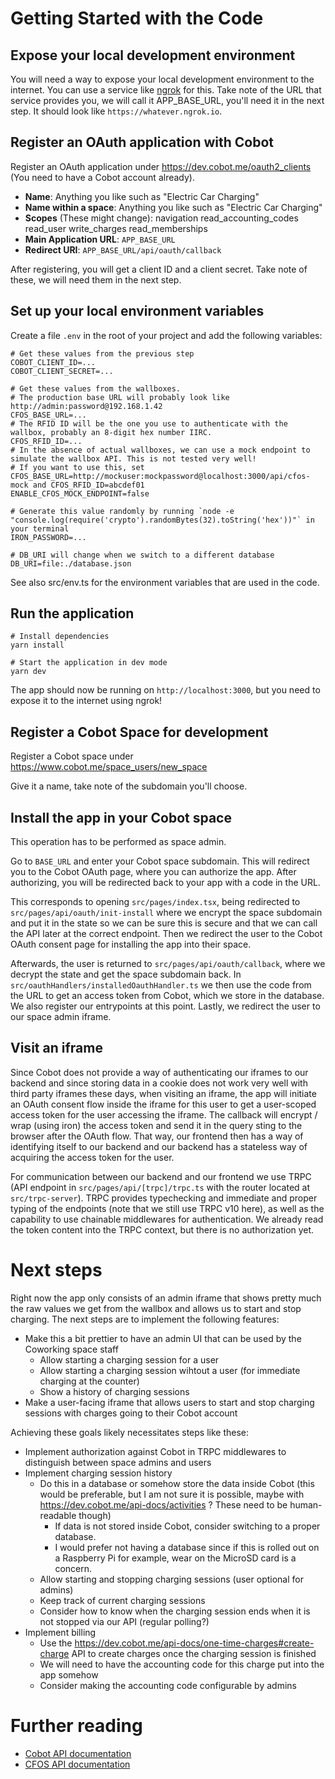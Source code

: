 # Getting Started with the Code

## Expose your local development environment

You will need a way to expose your local development environment to the internet. You can use a service like [ngrok](https://ngrok.com/) for this. Take note of the URL that service provides you, we will call it APP_BASE_URL, you'll need it in the next step. It should look like `https://whatever.ngrok.io`.

## Register an OAuth application with Cobot

Register an OAuth application under https://dev.cobot.me/oauth2_clients (You need to have a Cobot account already).

* **Name**: Anything you like such as "Electric Car Charging"
* **Name within a space**: Anything you like such as "Electric Car Charging"
* **Scopes** (These might change): navigation read_accounting_codes read_user write_charges read_memberships
* **Main Application URL**: `APP_BASE_URL`
* **Redirect URI**: `APP_BASE_URL/api/oauth/callback`

After registering, you will get a client ID and a client secret. Take note of these, we will need them in the next step.

## Set up your local environment variables

Create a file `.env` in the root of your project and add the following variables:

```env
# Get these values from the previous step
COBOT_CLIENT_ID=...
COBOT_CLIENT_SECRET=...

# Get these values from the wallboxes. 
# The production base URL will probably look like http://admin:password@192.168.1.42
CFOS_BASE_URL=...
# The RFID ID will be the one you use to authenticate with the wallbox, probably an 8-digit hex number IIRC.
CFOS_RFID_ID=...
# In the absence of actual wallboxes, we can use a mock endpoint to simulate the wallbox API. This is not tested very well!
# If you want to use this, set CFOS_BASE_URL=http://mockuser:mockpassword@localhost:3000/api/cfos-mock and CFOS_RFID_ID=abcdef01
ENABLE_CFOS_MOCK_ENDPOINT=false

# Generate this value randomly by running `node -e "console.log(require('crypto').randomBytes(32).toString('hex'))"` in your terminal
IRON_PASSWORD=...

# DB_URI will change when we switch to a different database
DB_URI=file:./database.json
```

See also src/env.ts for the environment variables that are used in the code.

## Run the application

```shell
# Install dependencies
yarn install

# Start the application in dev mode
yarn dev
```

The app should now be running on `http://localhost:3000`, but you need to expose it to the internet using ngrok!

## Register a Cobot Space for development

Register a Cobot space under https://www.cobot.me/space_users/new_space

Give it a name, take note of the subdomain you'll choose.

## Install the app in your Cobot space

This operation has to be performed as space admin.

Go to `BASE_URL` and enter your Cobot space subdomain. This will redirect you to the Cobot OAuth page, where you can authorize the app. After authorizing, you will be redirected back to your app with a code in the URL.

This corresponds to opening `src/pages/index.tsx`, being redirected to `src/pages/api/oauth/init-install` where we encrypt the space subdomain and put it in the state so we can be sure this is secure and that we can call the API later at the correct endpoint. Then we redirect the user to the Cobot OAuth consent page for installing the app into their space. 

Afterwards, the user is returned to `src/pages/api/oauth/callback`, where we decrypt the state and get the space subdomain back. In `src/oauthHandlers/installedOauthHandler.ts` we then use the code from the URL to get an access token from Cobot, which we store in the database. We also register our entrypoints at this point. Lastly, we redirect the user to our space admin iframe.

## Visit an iframe

Since Cobot does not provide a way of authenticating our iframes to our backend and since storing data in a cookie does not work very well with third party iframes these days, when visiting an iframe, the app will initiate an OAuth consent flow inside the iframe for this user to get a user-scoped access token for the user accessing the iframe. The callback will encrypt / wrap (using iron) the access token and send it in the query sting to the browser after the OAuth flow. That way, our frontend then has a way of identifying itself to our backend and our backend has a stateless way of acquiring the access token for the user.

For communication between our backend and our frontend we use TRPC (API endpoint in `src/pages/api/[trpc]/trpc.ts` with the router located at `src/trpc-server`). TRPC provides typechecking and immediate and proper typing of the endpoints (note that we still use TRPC v10 here), as well as the capability to use chainable middlewares for authentication. We already read the token content into the TRPC context, but there is no authorization yet.

# Next steps

Right now the app only consists of an admin iframe that shows pretty much the raw values we get from the wallbox and allows us to start and stop charging. The next steps are to implement the following features:

* Make this a bit prettier to have an admin UI that can be used by the Coworking space staff 
  * Allow starting a charging session for a user
  * Allow starting a charging session wihtout a user (for immediate charging at the counter)
  * Show a history of charging sessions
* Make a user-facing iframe that allows users to start and stop charging sessions with charges going to their Cobot account

Achieving these goals likely necessitates steps like these:

* Implement authorization against Cobot in TRPC middlewares to distinguish between space admins and users
* Implement charging session history
  * Do this in a database or somehow store the data inside Cobot (this would be preferable, but I am not sure it is possible, maybe with https://dev.cobot.me/api-docs/activities ? These need to be human-readable though)
    * If data is not stored inside Cobot, consider switching to a proper database. 
    * I would prefer not having a database since if this is rolled out on a Raspberry Pi for example, wear on the MicroSD card is a concern.
  * Allow starting and stopping charging sessions (user optional for admins)
  * Keep track of current charging sessions
  * Consider how to know when the charging session ends when it is not stopped via our API (regular polling?)
* Implement billing
  * Use the https://dev.cobot.me/api-docs/one-time-charges#create-charge API to create charges once the charging session is finished
  * We will need to have the accounting code for this charge put into the app somehow
  * Consider making the accounting code configurable by admins

# Further reading

* [Cobot API documentation](https://dev.cobot.me/api-docs/)
* [CFOS API documentation](https://www.cfos-emobility.de/en/cfos-power-brain/http-api.htm)